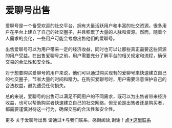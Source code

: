 # 爱聊号出售

爱聊号是一个备受欢迎的社交平台，拥有大量活跃用户和丰富的社交资源。很多用户在平台上建立了自己的社交圈子，并且积累了大量的人脉和资源。然而，随着个人需求的变化，一些用户可能会考虑出售他们的爱聊号。

出售爱聊号可以为用户带来一定的经济收益，同时也可以让那些真正需要这些资源的用户受益。在出售爱聊号之前，用户需要充分了解平台的相关规定和流程，确保交易的合法性和安全性。

对于想要购买爱聊号的用户来说，他们可以通过购买现有的爱聊号来快速建立自己的社交圈子，节省大量的时间和精力。在购买爱聊号时，用户需要注意保护自己的合法权益，避免遭受任何损失。

总的来说，爱聊号的出售可以满足不同用户的不同需求，既可以为出售者带来经济收益，也可以帮助购买者快速建立自己的社交网络。但无论是出售者还是购买者，都需要谨慎对待这一行为，确保交易的合法性和安全性。

更多 关于爱聊号出售 请通过✈与我们联系，感谢阅读,谢谢！[点✈这里联系](https://add.k02.cc)